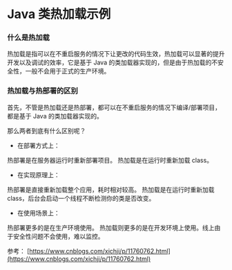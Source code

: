# Java 类热加载示例

### 什么是热加载
热加载是指可以在不重启服务的情况下让更改的代码生效，热加载可以显著的提升开发以及调试的效率，它是基于 Java 的类加载器实现的，但是由于热加载的不安全性，一般不会用于正式的生产环境。

### 热加载与热部署的区别
首先，不管是热加载还是热部署，都可以在不重启服务的情况下编译/部署项目，都是基于 Java 的类加载器实现的。

那么两者到底有什么区别呢？

* 在部署方式上：

热部署是在服务器运行时重新部署项目。
热加载是在运行时重新加载 class。

* 在实现原理上：

热部署是直接重新加载整个应用，耗时相对较高。
热加载是在运行时重新加载 class，后台会启动一个线程不断检测你的类是否改变。

* 在使用场景上：

热部署更多的是在生产环境使用。
热加载则更多的是在开发环境上使用。线上由于安全性问题不会使用，难以监控。

参考：
[https://www.cnblogs.com/xichji/p/11760762.html](https://www.cnblogs.com/xichji/p/11760762.html)